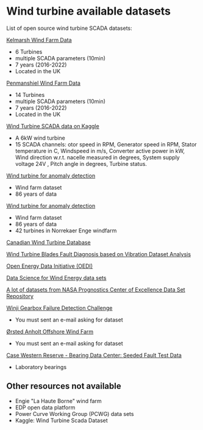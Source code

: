 # Wind turbine available datasets
List of open source wind turbine SCADA datasets:

[<ins>Kelmarsh Wind Farm Data</ins>](https://zenodo.org/record/8252025)
- 6 Turbines
- multiple SCADA parameters (10min)
- 7 years (2016-2022)
- Located in the UK

[<ins>Penmanshiel Wind Farm Data</ins>](https://zenodo.org/record/8253010)
- 14 Turbines
- multiple SCADA parameters (10min)
- 7 years (2016-2022)
- Located in the UK

[<ins>Wind Turbine SCADA data on Kaggle](https://www.kaggle.com/datasets/pythonafroz/wind-turbine-scada-data)
- A 6kW wind turbine
- 15 SCADA channels: otor speed in RPM, Generator speed in RPM, Stator temperature in C, Windspeed in m/s, Converter active power in kW, Wind direction w.r.t. nacelle measured in degrees, System supply voltage 24V , Pitch angle in degrees, Turbine status.

[<ins>Wind turbine for anomaly detection](https://zenodo.org/records/10958775)
- Wind farm dataset
- 86 years of data

[<ins>Wind turbine for anomaly detection](https://zenodo.org/records/10958775)
- Wind farm dataset
- 86 years of data
[<ins>](https://data.dtu.dk/articles/dataset/SCADA_data_from_Norre_m2_wind_farm/19076756)
- 42 turbines in Norrekaer Enge windfarm

[<ins>Canadian Wind Turbine Database</ins>](https://open.canada.ca/data/en/dataset/79fdad93-9025-49ad-ba16-c26d718cc070)

[<ins>Wind Turbine Blades Fault Diagnosis based on Vibration Dataset Analysis</ins>](https://data.mendeley.com/datasets/5d7vbdp8f7/3)

[<ins>Open Energy Data Initiative (OEDI)</ins>](https://data.openei.org/submissions/738)

[<ins>Data Science for Wind Energy data sets</ins>](https://aml.engr.tamu.edu/book-dswe/dswe-datasets/)

[<ins>A lot of datasets from NASA Prognostics Center of Excellence Data Set Repository</ins>](https://www.nasa.gov/content/prognostics-center-of-excellence-data-set-repository)

[<ins>Winji Gearbox Failure Detection Challenge</ins>](https://www.wedowind.ch/spaces/winji-challenges-space)
- You must sent an e-mail asking for dataset

[<ins>Ørsted Anholt Offshore Wind Farm</ins>](https://orsted.com/en/what-we-do/renewable-energy-solutions/offshore-wind/offshore-wind-data)
- You must sent an e-mail asking for dataset

[<ins>Case Western Reserve - Bearing Data Center: Seeded Fault Test Data</ins>](https://engineering.case.edu/bearingdatacenter)
- Laboratory bearings

## Other resources not available

- Engie "La Haute Borne" wind farm
- EDP open data platform
- Power Curve Working Group (PCWG) data sets
- Kaggle: Wind Turbine Scada Dataset
